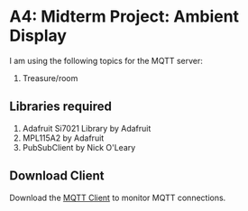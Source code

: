 # A4: Midterm Project: Ambient Display
I am using the following topics for the MQTT server:
1. Treasure/room

## Libraries required
1. Adafruit Si7021 Library by Adafruit
2. MPL115A2 by Adafruit
3. PubSubClient by Nick O'Leary

## Download Client
Download the [MQTT Client](http://mqttfx.jensd.de) to monitor MQTT connections. 